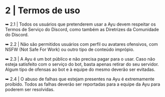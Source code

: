 # 2 | Termos de uso

➥ 2.1 | Todos os usuários que pretenderem usar a Ayu devem respeitar os Termos de Serviço do Discord, como também as Diretrizes da Comunidade do Discord.

➥ 2.2 | Não são permitidos usuários com perfil ou avatares ofensivos, com NSFW (Not Safe For Work) ou outro tipo de conteúdo imprópio.

➥ 2.3 | A Ayu é um bot público e não precisa pagar para o usar. Caso não esteja satisfeito com o serviço do bot, basta apenas retirar do seu servidor. Algum tipo de ofensas ao bot e à equipe do mesmo deverão ser evitadas.

➥ 2.4 | O abuso de falhas que estejam presentes na Ayu é extremamente proíbido. Todos as falhas deverão ser reportadas para a equipe da Ayu para poderem ser resolvidas.
